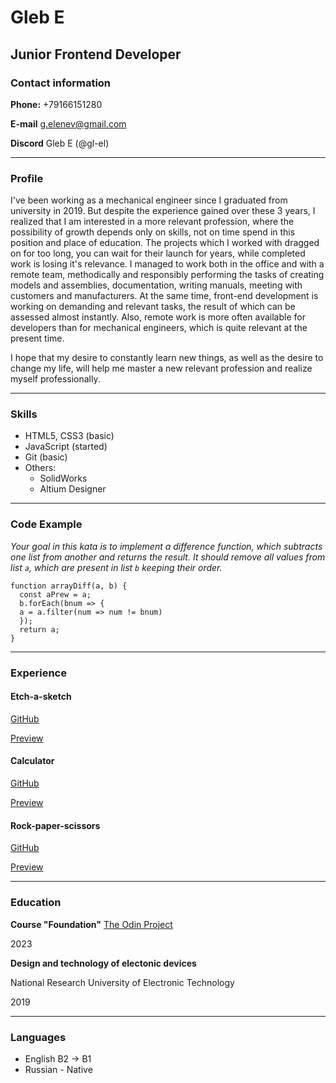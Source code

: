 # Gleb E

## Junior Frontend Developer

### Contact information
**Phone:** +79166151280

**E-mail** g.elenev@gmail.com

**Discord** Gleb E (@gl-el)

---
### Profile
I've been working as a mechanical engineer since I graduated from university in 2019.
But despite the experience gained over these 3 years, I realized that I am interested in a more relevant profession, where the possibility of growth depends only on skills, not on time spend in this position and place of education.
The projects which I worked with dragged on for too long, you can wait for their launch for years, while completed work is losing it's relevance.
I managed to work both in the office and with a remote team, methodically and responsibly performing the tasks of creating models and assemblies, documentation, writing manuals, meeting with customers and manufacturers. At the same time, front-end development is working on demanding and relevant tasks, the result of which can be assessed almost instantly.
Also, remote work is more often available for developers than for mechanical engineers, which is quite relevant at the present time.

I hope that my desire to constantly learn new things, as well as the desire to change my life, will help me master a new relevant profession and realize myself professionally.

---
### Skills
* HTML5, CSS3 (basic)
* JavaScript (started)
* Git (basic)
* Others:
    + SolidWorks
    + Altium Designer

---

### Code Example
*Your goal in this kata is to implement a difference function, which subtracts one list from another and returns the result. It should remove all values from list `a`, which are present in list `b` keeping their order.*
```
function arrayDiff(a, b) {
  const aPrew = a;
  b.forEach(bnum => {
  a = a.filter(num => num != bnum)
  });
  return a;
}
```
---
### Experience
#### Etch-a-sketch
[GitHub](https://github.com/gl-el/etch-a-sketch)

[Preview](https://gl-el.github.io/etch-a-sketch/)


#### Calculator
[GitHub](https://github.com/gl-el/calculator)

[Preview](https://gl-el.github.io/calculator/)


#### Rock-paper-scissors
[GitHub](https://github.com/gl-el/rock-paper-scissors)

[Preview](https://gl-el.github.io/rock-paper-scissors/)

---
### Education
**Course "Foundation"**
[The Odin Project](https://www.theodinproject.com/paths/foundations/courses/foundations)

2023


**Design and technology of electonic devices**

National Research University of Electronic Technology

2019

---
### Languages
* English B2 -> B1
* Russian - Native
